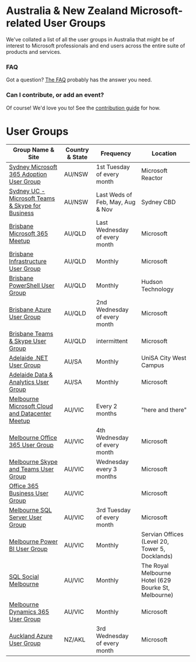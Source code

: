 # Australia & New Zealand Microsoft-related User Groups

We've collated a list of all the user groups in Australia that might be of interest to Microsoft professionals and end users across the entire suite of products and services.

### FAQ

Got a question? [The FAQ](FAQ.md) probably has the answer you need.

### Can I contribute, or add an event?

Of course! We'd love you to! See the [contribution guide](contributing.md) for how.

# User Groups

| Group Name & Site | Country & State | Frequency | Location |
| ----------------- | --------------- | --------- | -------- |
| [Sydney Microsoft 365 Adoption User Group](https://www.meetup.com/en-AU/Microsoft-365-Adoption/) | AU/NSW | 1st Tuesday of every month | Microsoft Reactor |
| [Sydney UC - Microsoft Teams & Skype for Business](https://www.meetup.com/sydney-uc/) | AU/NSW | Last Weds of Feb, May, Aug & Nov | Sydney CBD |
| [Brisbane Microsoft 365 Meetup](https://www.365community.org/) | AU/QLD | Last Wednesday of every month  | Microsoft |
| [Brisbane Infrastructure User Group](http://www.bigau.org/) | AU/QLD | Monthly | Microsoft |
| [Brisbane PowerShell User Group](https://join.slack.com/t/brispug/shared_invite/enQtNTIyNTEwOTg1MTM4LTI0NjJhYjkyNTk1MGZkYjkyM2M2MjYzMzUxMzU3ZjY0ZmYwMTNmMWJmZDgzMmZhOWYwYTkxNjY4ZDFiYmRiYWY) | AU/QLD | Monthly | Hudson Technology |
| [Brisbane Azure User Group](https://www.meetup.com/Brisbane-Azure-User-Group/) | AU/QLD | 2nd Wednesday of every month | Microsoft |
| [Brisbane Teams & Skype User Group](https://www.meetup.com/Brisbane-SkypeTeamsUserGroup/) | AU/QLD | intermittent | Microsoft |
| [Adelaide .NET User Group](https://www.meetup.com/Adelaide-dotNET/) | AU/SA | Monthly | UniSA City West Campus |
| [Adelaide Data & Analytics User Group](https://Adelaide.pass.org/) | AU/SA | Monthly | Microsoft |
| [Melbourne Microsoft Cloud and Datacenter Meetup](https://www.meetup.com/Melbourne-Microsoft-Cloud-and-Datacenter-Meetup/) | AU/VIC | Every 2 months | "here and there" |
| [Melbourne Office 365 User Group](https://www.meetup.com/en-AU/Melbourne-Office-365-Meetup/) | AU/VIC | 4th Wednesday of every month | Microsoft |
| [Melbourne Skype and Teams User Group](https://www.meetup.com/en-AU/Melbourne-UC/) | AU/VIC | Wednesday every 3 months | Microsoft |
| [Office 365 Business User Group](https://www.meetup.com/en-AU/Melbourne-Office-365-Business-User-Group/) | AU/VIC |  | Microsoft |
| [Melbourne SQL Server User Group](https://melbourne.pass.org/) | AU/VIC | 3rd Tuesday of every month | Microsoft |
| [Melbourne Power BI User Group](https://www.meetup.com/Power-BI-Melbourne/) | AU/VIC | Monthly | Servian Offices (Level 20, Tower 5, Docklands) |
| [SQL Social Melbourne](https://www.meetup.com/SQL-Social-Melbourne) | AU/VIC | Monthly | The Royal Melbourne Hotel (629 Bourke St, Melbourne) |
| [Melbourne Dynamics 365 User Group](https://www.d365ug.com/communities/community-home?CommunityKey=6beb5933-0b8f-4ebe-b3d9-132a87182f92) | AU/VIC | Monthly | Microsoft |
| [Auckland Azure User Group](https://www.meetup.com/Auckland-Azure-Usergroup/) | NZ/AKL | 3rd Wednesday of every month | Microsoft |
